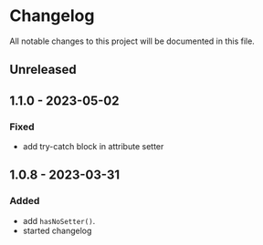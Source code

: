 # Changelog

All notable changes to this project will be documented in this file.

## Unreleased

## 1.1.0 - 2023-05-02
### Fixed
- add try-catch block in attribute setter

## 1.0.8 - 2023-03-31
### Added
- add `hasNoSetter()`.
- started changelog
